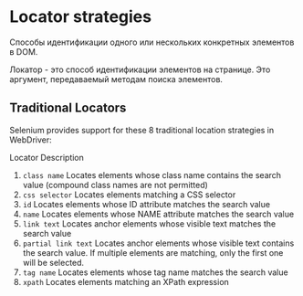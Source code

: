 # Locator strategies

Способы идентификации одного или нескольких конкретных элементов в DOM.

Локатор - это способ идентификации элементов на странице. Это аргумент, передаваемый методам поиска элементов.

## Traditional Locators

Selenium provides support for these 8 traditional location strategies in WebDriver:

Locator	Description
1. `class name`	        Locates elements whose class name contains the search value (compound class names are not permitted)
2. `css selector`	    Locates elements matching a CSS selector
3. `id`	                Locates elements whose ID attribute matches the search value
4. `name`	            Locates elements whose NAME attribute matches the search value
5. `link text`	        Locates anchor elements whose visible text matches the search value
6. `partial link text`	Locates anchor elements whose visible text contains the search value. 
If multiple elements are matching, only the first one will be selected.
7. `tag name`	        Locates elements whose tag name matches the search value
8. `xpath`	            Locates elements matching an XPath expression